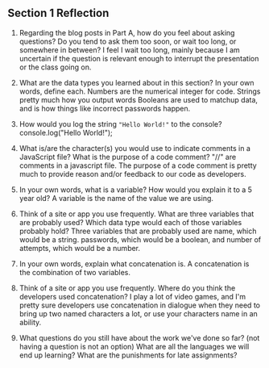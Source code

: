 ## Section 1 Reflection

1. Regarding the blog posts in Part A, how do you feel about asking questions? Do you tend to ask them too soon, or wait too long, or somewhere in between?
I feel I wait too long, mainly because I am uncertain if the question is relevant enough to interrupt the presentation or the class going on.

2. What are the data types you learned about in this section? In your own words, define each.
Numbers are the numerical integer for code.
Strings pretty much how you output words
Booleans are used to matchup data, and is how things like incorrect passwords happen.
3. How would you log the string `"Hello World!"` to the console?
console.log("Hello World!");

4. What is/are the character(s) you would use to indicate comments in a JavaScript file? What is the purpose of a code comment? "//" are comments in a javascript file. The purpose of a code comment is pretty much to provide reason and/or feedback to our code as developers.

5. In your own words, what is a variable? How would you explain it to a 5 year old?
A variable is the name of the value we are using.
6. Think of a site or app you use frequently. What are three variables that are probably used? Which data type would each of those variables probably hold?
Three variables that are probably used are name, which would be a string. passwords, which would be a boolean, and number of attempts, which would be a number.
7. In your own words, explain what concatenation is.
A concatenation is the combination of two variables.
8. Think of a site or app you use frequently. Where do you think the developers used concatenation?
I play a lot of video games, and I'm pretty sure developers use concatenation in dialogue when they need to bring up two named characters a lot, or use your characters name in an ability.
9. What questions do you still have about the work we've done so far? (not having a question is not an option)
What are all the languages we will end up learning? What are the punishments for late assignments?
